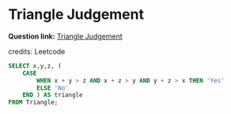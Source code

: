 # Triangle Judgement

**Question link:** [Triangle Judgement](https://leetcode.com/problems/triangle-judgement/description/)

credits: Leetcode


```sql
SELECT x,y,z, (
    CASE
        WHEN x + y > z AND x + z > y AND y + z > x THEN 'Yes'
        ELSE 'No'
    END ) AS triangle 
FROM Triangle;
```